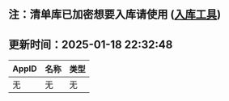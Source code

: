 ## 注：清单库已加密想要入库请使用 ([入库工具](https://github.com/BlankTMing/ManifestAutoUpdate/releases))

## 更新时间：2025-01-18 22:32:48
| AppID | 名称 | 类型  |
| :-------------------- | :----------------------------- | :----------- |
| 无 | 无 | 无 |
